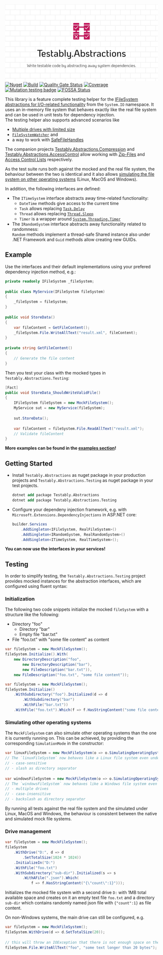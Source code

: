 ![Testably.Abstractions](https://raw.githubusercontent.com/Testably/Testably.Abstractions/main/Docs/Images/social-preview.png)  
[![Nuget](https://img.shields.io/nuget/v/Testably.Abstractions)](https://www.nuget.org/packages/Testably.Abstractions) 
[![Build](https://github.com/Testably/Testably.Abstractions/actions/workflows/build.yml/badge.svg)](https://github.com/Testably/Testably.Abstractions/actions/workflows/build.yml) 
[![Quality Gate Status](https://sonarcloud.io/api/project_badges/measure?project=Testably_Testably.Abstractions&metric=alert_status)](https://sonarcloud.io/summary/new_code?id=Testably_Testably.Abstractions) 
[![Coverage](https://sonarcloud.io/api/project_badges/measure?project=Testably_Testably.Abstractions&metric=coverage)](https://sonarcloud.io/summary/new_code?id=Testably_Testably.Abstractions) 
[![Mutation testing badge](https://img.shields.io/endpoint?style=flat&url=https%3A%2F%2Fbadge-api.stryker-mutator.io%2Fgithub.com%2FTestably%2FTestably.Abstractions%2Fmain)](https://dashboard.stryker-mutator.io/reports/github.com/Testably/Testably.Abstractions/main) 
[![FOSSA Status](https://app.fossa.com/api/projects/git%2Bgithub.com%2FTestably%2FTestably.Abstractions.svg?type=shield&issueType=license)](https://app.fossa.com/projects/git%2Bgithub.com%2FTestably%2FTestably.Abstractions?ref=badge_shield&issueType=license)

This library is a feature complete testing helper for the [IFileSystem abstractions for I/O-related functionality](https://github.com/TestableIO/System.IO.Abstractions) from the `System.IO` namespace. It uses an in-memory file system that behaves exactly like the real file system and can be used in unit tests for dependency injection.  
The testing helper also supports advanced scenarios like
- [Multiple drives with limited size](Examples/DriveManagement/README.md)
- [`FileSystemWatcher`](Examples/FileSystemWatcher/README.md) and
- a way to work with [SafeFileHandles](Examples/SafeFileHandle/README.md)

The companion projects [Testably.Abstractions.Compression](https://www.nuget.org/packages/Testably.Abstractions.Compression) and [Testably.Abstractions.AccessControl](https://www.nuget.org/packages/Testably.Abstractions.AccessControl) allow working with [Zip-Files](Examples/ZipFile/README.md) and [Access Control Lists](Examples/AccessControlLists/README.md) respectively.

As the test suite runs both against the mocked and the real file system, the behaviour between the two is identical and it also allows [simulating the file system on other operating systems](#simulating-other-operating-systems) (Linux, MacOS and Windows).

In addition, the following interfaces are defined:
- The `ITimeSystem` interface abstracts away time-related functionality:  
  - `DateTime` methods give access to the current time
  - `Task` allows replacing [`Task.Delay`](https://learn.microsoft.com/en-us/dotnet/api/system.threading.tasks.task.delay)
  - `Thread` allows replacing [`Thread.Sleep`](https://learn.microsoft.com/en-us/dotnet/api/system.threading.thread.sleep)
  - `Timer` is a wrapper around [`System.Threading.Timer`](https://learn.microsoft.com/en-us/dotnet/api/system.threading.timer)
- The `IRandomSystem` interface abstracts away functionality related to randomness:  
  `Random` methods implement a thread-safe Shared instance also under .NET Framework and `Guid` methods allow creating new GUIDs.

## Example
Use the interfaces and their default implementations using your prefered dependency injection method, e.g.:
```csharp
private readonly IFileSystem _fileSystem;

public class MyService(IFileSystem fileSystem)
{
    _fileSystem = fileSystem;
}

public void StoreData()
{
    var fileContent = GetFileContent();
    _fileSystem.File.WriteAllText("result.xml", fileContent);
}

private string GetFileContent()
{
    // Generate the file content
}
```

Then you test your class with the mocked types in `Testably.Abstractions.Testing`:
```csharp
[Fact]
public void StoreData_ShouldWriteValidFile()
{
    IFileSystem fileSystem = new MockFileSystem();
    MyService sut = new MyService(fileSystem);

    sut.StoreData();

    var fileContent = fileSystem.File.ReadAllText("result.xml");
    // Validate fileContent
}
```

**More examples can be found in the [examples section](Examples/README.md)!**

## Getting Started

- Install `Testably.Abstractions` as nuget package in your production projects and `Testably.Abstractions.Testing` as nuget package in your test projects.
  ```ps
  dotnet add package Testably.Abstractions
  dotnet add package Testably.Abstractions.Testing
  ```

- Configure your dependeny injection framework, e.g. with `Microsoft.Extensions.DependencyInjections` in ASP.NET core:
  ```csharp
  builder.Services
      .AddSingleton<IFileSystem, RealFileSystem>()
      .AddSingleton<IRandomSystem, RealRandomSystem>()
      .AddSingleton<ITimeSystem, RealTimeSystem>();
  ```

**You can now use the interfaces in your services!**

## Testing
In order to simplify testing, the `Testably.Abstractions.Testing` project provides mocked instances for the abstraction interfaces, which are configured using fluent syntax:

### Initialization

The following two code snippets initialize the mocked `fileSystem` with a structure like the following:
- Directory "foo"
  - Directory "bar"
  - Empty file "bar.txt"
- File "foo.txt" with "some file content" as content

```csharp
var fileSystem = new MockFileSystem();
fileSystem.Initialize().With(
    new DirectoryDescription("foo",
        new DirectoryDescription("bar"),
        new FileDescription("bar.txt")),
    new FileDescription("foo.txt", "some file content"));
```

```csharp
var fileSystem = new MockFileSystem();
fileSystem.Initialize()
	.WithSubdirectory("foo").Initialized(d => d
		.WithSubdirectory("bar")
		.WithFile("bar.txt"))
	.WithFile("foo.txt").Which(f => f.HasStringContent("some file content"));
```

### Simulating other operating systems

The `MockFileSystem` can also simulate other operating systems than the one it is currently running on. This can be achieved, by providing the corresponding `SimulationMode` in the constructor:

```csharp
var linuxFileSystem = new MockFileSystem(o => o.SimulatingOperatingSystem(SimulationMode.Linux));
// The `linuxFileSystem` now behaves like a Linux file system even under Windows:
// - case-sensitive
// - slash as directory separator

var windowsFileSystem = new MockFileSystem(o => o.SimulatingOperatingSystem(SimulationMode.Windows));
// The `windowsFileSystem` now behaves like a Windows file system even under Linux or MacOS:
// - multiple drives
// - case-insensitive
// - backslash as directory separator
```

By running all tests against the real file system and the simulated under Linux, MacOS and Windows, the behaviour is consistent between the native and simulated mock file systems.

### Drive management
```csharp
var fileSystem = new MockFileSystem();
fileSystem
    .WithDrive("D:", d => d
        .SetTotalSize(1024 * 1024))
    .InitializeIn("D:")
    .WithFile("foo.txt")
    .WithSubdirectory("sub-dir").Initialized(s => s
        .WithAFile(".json").Which(
            f => f.HasStringContent("{\"count\":1}")));
```
Initializes the mocked file system with a second drive `D:` with 1MB total available space and creates on it an empty text file `foo.txt` and a directory `sub-dir` which contains randomly named json file with `{"count":1}` as file content.

On non-Windows systems, the main drive can still be configured, e.g.
```csharp
var fileSystem = new MockFileSystem();
fileSystem.WithDrive(d => d.SetTotalSize(20));

// this will throw an IOException that there is not enough space on the disk.
fileSystem.File.WriteAllText("foo", "some text longer than 20 bytes");
```
